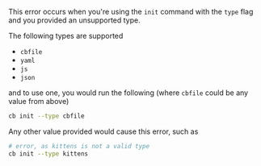 This error occurs when you're using the `init` command with the `type` flag
and you provided an unsupported type.

The following types are supported

- `cbfile`
- `yaml`
- `js`
- `json`

and to use one, you would run the following (where `cbfile` could be any value from above)

```bash
cb init --type cbfile
```

Any other value provided would cause this error, such as

```bash
# error, as kittens is not a valid type
cb init --type kittens
```